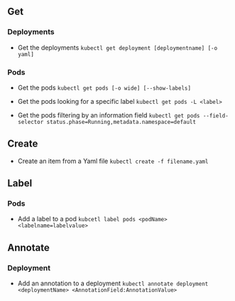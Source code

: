 ## Get

### Deployments

* Get the deployments
  `kubectl get deployment [deploymentname] [-o yaml]`

### Pods

* Get the pods
  `kubectl get pods [-o wide] [--show-labels]`

* Get the pods looking for a specific label
  `kubectl get pods -L <label>`

* Get the pods filtering by an information field
  `kubectl get pods --field-selector status.phase=Running,metadata.namespace=default`

## Create

* Create an item from a Yaml file
  `kubectl create -f filename.yaml`

## Label

### Pods
* Add a label to a pod
  `kubcetl label pods <podName> <labelname=labelvalue>`

## Annotate

### Deployment

* Add an annotation to a deployment 
  `kubectl annotate deployment <deploymentName> <AnnotationField:AnnotationValue>`